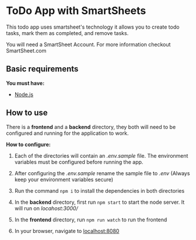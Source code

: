 # ToDo App with SmartSheets


This todo app uses smartsheet's technology it allows you to create todo tasks, mark them as completed, and remove tasks.

You will need a SmartSheet Account.
For more information checkout SmartSheet.com

## Basic requirements

**You must have:**

- [Node.js](https://nodejs.org/en/download/)

## How to use

There is a **frontend** and a **backend** directory, they both will need to be configured and running for the application to work.

**How to configure:**

1. Each of the directories will contain an *.env.sample* file. The environment variables must be configured before running the app. 

2. After configuring the *.env.sample* rename the sample file to *.env*
(Always keep your environment variables secure)

3. Run the command `npm i` to install the dependencies in both directories

4. In the **backend** directory, first run `npm start` to start the node server. It will run on *locahost:3000/*

5. In the **frontend** directory, run `npm run watch` to run the frontend

6. In your browser, navigate to [localhost:8080](http://localhost:8080)

